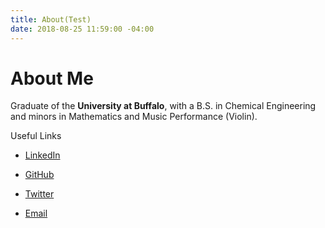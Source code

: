 ```yaml
---
title: About(Test)
date: 2018-08-25 11:59:00 -04:00
---
```


# About Me
Graduate of the **University at Buffalo**, with a B.S. in Chemical Engineering and minors in Mathematics and Music Performance (Violin).

Useful Links
* [LinkedIn](http://www.linkedin.com/in/nathanhomka)
* [GitHub](http://www.github.com/nhomka)
* [Twitter](http://www.twitter.com/nathanharmonica)

* [Email](mailto:nathan.homka@gmail.com)
